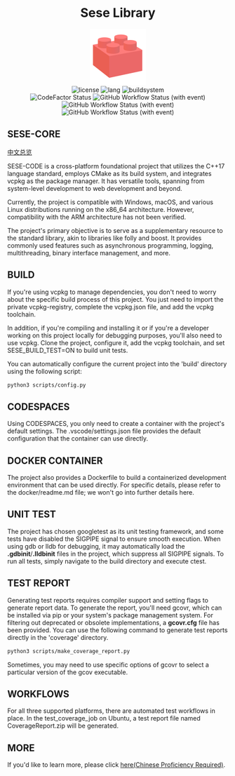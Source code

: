 <h1 align="center">Sese Library</h1>
<div align="center">
<img src="static/logo.svg" width="128" height="128" alt="logo"/>
</div>
<div align="center">
<img src="https://img.shields.io/static/v1?label=license&message=Apache-2.0&color=blue&logo=Apache" alt="license"/>
<img src="https://img.shields.io/static/v1?label=language&message=C%2B%2B%2017&color=blue&logo=cplusplus" alt="lang"/>
<img src="https://img.shields.io/static/v1?label=build%20system&message=CMake&color=blue&logo=cmake" alt="buildsystem"/>
<br>
<img alt="CodeFactor Status" src="https://www.codefactor.io/repository/github/libsese/sese-core/badge"/>
<img alt="GitHub Workflow Status (with event)" src="https://img.shields.io/github/actions/workflow/status/libsese/sese-core/windows-2022.yml?label=Windows&logo=windows">
<img alt="GitHub Workflow Status (with event)" src="https://img.shields.io/github/actions/workflow/status/libsese/sese-core/ubuntu-22.04.yml?label=Ubuntu&logo=ubuntu">
<img alt="GitHub Workflow Status (with event)" src="https://img.shields.io/github/actions/workflow/status/libsese/sese-core/macos-12.yml?label=macOS&logo=apple">
<br>
</div>

## SESE-CORE

[中文总览](README.zh_CN.md)

SESE-CODE is a cross-platform foundational project that utilizes the C++17 language standard, employs CMake as its build
system, and integrates vcpkg as the package manager. It has versatile tools, spanning from system-level development to
web development and beyond.

Currently, the project is compatible with Windows, macOS, and various Linux distributions running on the x86_64
architecture. However, compatibility with the ARM architecture has not been verified.

The project's primary objective is to serve as a supplementary resource to the standard library, akin to libraries like
folly and boost. It provides commonly used features such as asynchronous programming, logging, multithreading, binary
interface management, and more.

## BUILD

If you're using vcpkg to manage dependencies, you don't need to worry about the specific build process of this project.
You just need to import the private vcpkg-registry, complete the vcpkg.json file, and add the vcpkg toolchain.

In addition, if you're compiling and installing it or if you're a developer working on this project locally for
debugging purposes, you'll also need to use vcpkg. Clone the project, configure it, add the vcpkg toolchain, and set
SESE_BUILD_TEST=ON to build unit tests.

You can automatically configure the current project into the 'build' directory using the following script:

```bash
python3 scripts/config.py
```

## CODESPACES

Using CODESPACES, you only need to create a container with the project's default settings. The .vscode/settings.json
file provides the default configuration that the container can use directly.

## DOCKER CONTAINER

The project also provides a Dockerfile to build a containerized development environment that can be used directly. For
specific details, please refer to the docker/readme.md file; we won't go into further details here.

## UNIT TEST

The project has chosen googletest as its unit testing framework, and some tests have disabled the SIGPIPE signal to
ensure smooth execution. When using gdb or lldb for debugging, it may automatically load the **.gdbinit**/**.lldbinit**
files in the project, which suppress all SIGPIPE signals. To run all tests, simply navigate to the build directory and
execute ctest.

## TEST REPORT

Generating test reports requires compiler support and setting flags to generate report data. To generate the report,
you'll need gcovr, which can be installed via pip or your system's package management system. For filtering out
deprecated or obsolete implementations, a **gcovr.cfg** file has been provided. You can use the following command to
generate test reports directly in the 'coverage' directory.

```bash
python3 scripts/make_coverage_report.py
```

Sometimes, you may need to use specific options of gcovr to select a particular version of the gcov executable.

## WORKFLOWS

For all three supported platforms, there are automated test workflows in place. In the test_coverage_job on Ubuntu, a
test report file named CoverageReport.zip will be generated.

## MORE

If you'd like to learn more, please click [here(Chinese Proficiency Required)](https://libsese.github.io/sese-docs/#/).